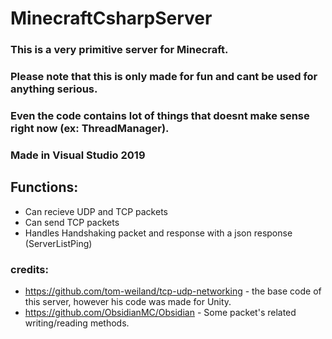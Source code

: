 # MinecraftCsharpServer

### This is a very primitive server for Minecraft.
### Please note that this is only made for fun and cant be used for anything serious.
### Even the code contains lot of things that doesnt make sense right now (ex: ThreadManager).

### Made in Visual Studio 2019

## Functions:
- Can recieve UDP and TCP packets
- Can send TCP packets
- Handles Handshaking packet and response with a json response (ServerListPing)

### credits:
- https://github.com/tom-weiland/tcp-udp-networking - the base code of this server, however his code was made for Unity.
- https://github.com/ObsidianMC/Obsidian - Some packet's related writing/reading methods.


